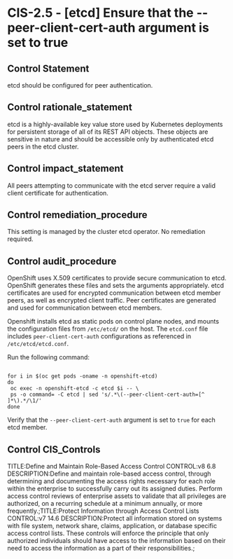 # CIS-2.5 - \[etcd\] Ensure that the --peer-client-cert-auth argument is set to true

## Control Statement

etcd should be configured for peer authentication.

## Control rationale_statement

etcd is a highly-available key value store used by Kubernetes deployments for persistent storage of all of its REST API objects. These objects are sensitive in nature and should be accessible only by authenticated etcd peers in the etcd cluster.

## Control impact_statement

All peers attempting to communicate with the etcd server require a valid client certificate for authentication.

## Control remediation_procedure

This setting is managed by the cluster etcd operator. No remediation required.

## Control audit_procedure

OpenShift uses X.509 certificates to provide secure communication to etcd. OpenShift generates these files and sets the arguments appropriately. etcd certificates are used for encrypted communication between etcd member peers, as well as encrypted client traffic. Peer certificates are generated and used for communication between etcd members.

Openshift installs etcd as static pods on control plane nodes, and mounts the configuration files from `/etc/etcd/` on the host. The `etcd.conf` file includes `peer-client-cert-auth` configurations as referenced in `/etc/etcd/etcd.conf`. 

Run the following command:

```

for i in $(oc get pods -oname -n openshift-etcd)
do
 oc exec -n openshift-etcd -c etcd $i -- \
 ps -o command= -C etcd | sed 's/.*\(--peer-client-cert-auth=[^ ]*\).*/\1/'
done
```

Verify that the `--peer-client-cert-auth` argument is set to `true` for each etcd member.

## Control CIS_Controls

TITLE:Define and Maintain Role-Based Access Control CONTROL:v8 6.8 DESCRIPTION:Define and maintain role-based access control, through determining and documenting the access rights necessary for each role within the enterprise to successfully carry out its assigned duties. Perform access control reviews of enterprise assets to validate that all privileges are authorized, on a recurring schedule at a minimum annually, or more frequently.;TITLE:Protect Information through Access Control Lists CONTROL:v7 14.6 DESCRIPTION:Protect all information stored on systems with file system, network share, claims, application, or database specific access control lists. These controls will enforce the principle that only authorized individuals should have access to the information based on their need to access the information as a part of their responsibilities.;

